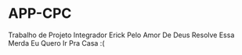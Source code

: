 # APP-CPC
 Trabalho de Projeto Integrador
Erick Pelo Amor De Deus Resolve Essa Merda Eu Quero Ir Pra Casa :(
